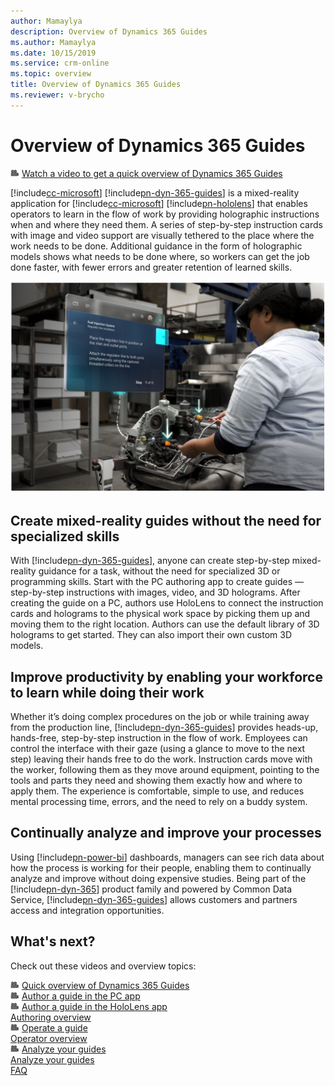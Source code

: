 ```yaml
---
author: Mamaylya
description: Overview of Dynamics 365 Guides
ms.author: Mamaylya
ms.date: 10/15/2019
ms.service: crm-online
ms.topic: overview
title: Overview of Dynamics 365 Guides
ms.reviewer: v-brycho
---
```


# Overview of Dynamics 365 Guides

![Video camera graphic](media/video-camera.PNG "Video camera graphic") [Watch a video to get a quick overview of Dynamics 365 Guides](https://aka.ms/guidesoverview)

[!include[cc-microsoft](../includes/cc-microsoft.md)] [!include[pn-dyn-365-guides](../includes/pn-dyn-365-guides.md)] is a mixed-reality application for [!include[cc-microsoft](../includes/cc-microsoft.md)] [!include[pn-hololens](../includes/pn-hololens.md)] that enables operators to learn in the flow 
of work by providing holographic instructions when and where they need them. A series of step-by-step instruction cards 
with image and video support are visually tethered to the place where the work needs to be done. Additional guidance 
in the form of holographic models shows what needs to be done where, so workers can get the job done faster, with fewer errors 
and greater retention of learned skills. 

![Person using Dynamics 365 Guides while working on a truck engine](media/woman-at-work.PNG "Person using Dynamics 365 Guides while working on a truck engine") 

## Create mixed-reality guides without the need for specialized skills

With [!include[pn-dyn-365-guides](../includes/pn-dyn-365-guides.md)], anyone can create step-by-step mixed-reality guidance for a task, without the need for specialized 3D or programming skills. Start with the PC authoring app to create guides — step-by-step instructions with images, video, and 3D holograms. After creating the guide on a PC, authors 
use HoloLens to connect the instruction cards and holograms to the physical work space by picking them up and 
moving them to the right location. Authors can use the default library of 3D holograms to get started. They can also import their own custom 3D models.   

## Improve productivity by enabling your workforce to learn while doing their work

Whether it’s doing complex procedures on the job or while training away from the production line, [!include[pn-dyn-365-guides](../includes/pn-dyn-365-guides.md)] provides heads-up, hands-free, 
step-by-step instruction in the flow of work. Employees can control the interface with their gaze (using a glance to move to the next 
step) leaving their hands free to do the work. Instruction cards move with the worker, following them as they move around equipment, 
pointing to the tools and parts they need and showing them exactly how and where to apply them. The experience is comfortable, 
simple to use, and reduces mental processing time, errors, and the need to rely on a buddy system. 

## Continually analyze and improve your processes   

Using [!include[pn-power-bi](../includes/pn-power-bi.md)] dashboards, managers can see rich data about how the process is working for their people, enabling them to continually 
analyze and improve without doing expensive studies. Being part of the [!include[pn-dyn-365](../includes/pn-dyn-365.md)] product family and powered by Common Data Service, [!include[pn-dyn-365-guides](../includes/pn-dyn-365-guides.md)] allows customers and partners access and integration opportunities.

## What's next?

Check out these videos and overview topics:

![Video camera graphic](media/video-camera.PNG "Video camera graphic") [Quick overview of Dynamics 365 Guides](https://aka.ms/guidesoverview)<br>
![Video camera graphic](media/video-camera.PNG "Video camera graphic") [Author a guide in the PC app](https://aka.ms/pcauthor)<br> 
![Video camera graphic](media/video-camera.PNG "Video camera graphic") [Author a guide in the HoloLens app](https://aka.ms/hololensauthor)<br>
[Authoring overview](authoring-overview.md)<br>
![Video camera graphic](media/video-camera.PNG "Video camera graphic") [Operate a guide](https://aka.ms/guidesoperate)<br>
[Operator overview](operator-overview.md)<br>
![Video camera graphic](media/video-camera.PNG "Video camera graphic") [Analyze your guides](https://aka.ms/guidesanalyze)<br>
[Analyze your guides](analytics-guide.md)<br>
[FAQ](faq.md)
